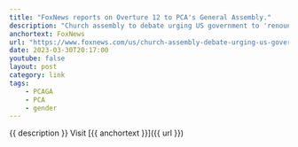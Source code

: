```yaml
---
title: "FoxNews reports on Overture 12 to PCA's General Assembly."
description: "Church assembly to debate urging US government to 'renounce the sin' of transgender procedures for minors."
anchortext: FoxNews
url: "https://www.foxnews.com/us/church-assembly-debate-urging-us-government-renounce-sin-transgender-procedures-minors"
date: 2023-03-30T20:17:00
youtube: false
layout: post
category: link
tags:
    - PCAGA
    - PCA
    - gender
---
```

{{ description }} Visit [{{ anchortext }}]({{ url }})